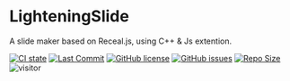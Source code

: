 # LighteningSlide
A slide maker based on Receal.js, using C++ & Js extention.

[![CI state](https://action-badges.now.sh/LighteningZero/LighteningSlide)](https://github.com/LighteningZero/LighteningSlide/actions)
[![Last Commit](https://img.shields.io/github/last-commit/LighteningZero/LighteningSlide)](https://github.com/LighteningZero/LighteningSlide/)
[![GitHub license](https://img.shields.io/github/license/LighteningZero/LighteningSlide)](https://github.com/LighteningZero/LighteningSlide/blob/master/LICENSE)
[![GitHub issues](https://img.shields.io/github/issues/LighteningZero/LighteningSlide)](https://github.com/LighteningZero/LighteningSlide/issues)
[![Repo Size](https://img.shields.io/github/repo-size/LighteningZero/LighteningSlide)](https://github.com/LighteningZero/LighteningSlide/)
![visitor](https://visitor-badge.laobi.icu/badge?page_id=LighteningSlide)
